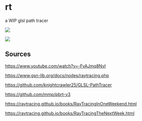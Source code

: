 # rt 

a WIP glsl path tracer

![](https://cdn.discordapp.com/attachments/830269354649452564/1009875575227293716/unknown.png)

![](https://cdn.discordapp.com/attachments/830269354649452564/1009880879641931878/unknown.png)

## Sources

https://www.youtube.com/watch?v=-FvAJmq8NvI

https://www.gsn-lib.org/docs/nodes/raytracing.php

https://github.com/knightcrawler25/GLSL-PathTracer

https://github.com/mmp/pbrt-v3

https://raytracing.github.io/books/RayTracingInOneWeekend.html

https://raytracing.github.io/books/RayTracingTheNextWeek.html